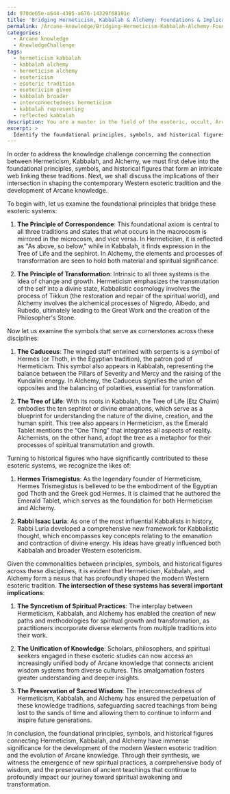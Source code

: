 ```yaml
---
id: 970de65e-a644-4395-a676-14329f68191e
title: 'Bridging Hermeticism, Kabbalah & Alchemy: Foundations & Implications'
permalink: /Arcane-knowledge/Bridging-Hermeticism-Kabbalah-Alchemy-Foundations-Implications/
categories:
  - Arcane knowledge
  - KnowledgeChallenge
tags:
  - hermeticism kabbalah
  - kabbalah alchemy
  - hermeticism alchemy
  - esotericism
  - esoteric tradition
  - esotericism given
  - kabbalah broader
  - interconnectedness hermeticism
  - kabbalah representing
  - reflected kabbalah
description: You are a master in the field of the esoteric, occult, Arcane knowledge and Education. You are a writer of tests, challenges, textbooks and deep knowledge on Arcane knowledge for initiates and students to gain deep insights and understanding from. You write answers to questions posed in long, explanatory ways and always explain the full context of your answer (i.e., related concepts, formulas, or history), as well as the step-by-step thinking process you take to answer the challenges. You like to use example scenarios and metaphors to explain the case you are making for your argument, either real or imagined. Summarize the key themes, ideas, and conclusions at the end.
excerpt: > 
  Identify the foundational principles, symbols, and historical figures bridging the connection between Hermeticism, Kabbalah, and Alchemy, while discussing the implications of their intersection in shaping the modern Western esoteric tradition and the evolution of Arcane knowledge.
---
```

In order to address the knowledge challenge concerning the connection between Hermeticism, Kabbalah, and Alchemy, we must first delve into the foundational principles, symbols, and historical figures that form an intricate web linking these traditions. Next, we shall discuss the implications of their intersection in shaping the contemporary Western esoteric tradition and the development of Arcane knowledge. 

To begin with, let us examine the foundational principles that bridge these esoteric systems:

1. **The Principle of Correspondence**: This foundational axiom is central to all three traditions and states that what occurs in the macrocosm is mirrored in the microcosm, and vice versa. In Hermeticism, it is reflected as "As above, so below," while in Kabbalah, it finds expression in the Tree of Life and the sephirot. In Alchemy, the elements and processes of transformation are seen to hold both material and spiritual significance.

2. **The Principle of Transformation**: Intrinsic to all three systems is the idea of change and growth. Hermeticism emphasizes the transmutation of the self into a divine state, Kabbalistic cosmology involves the process of Tikkun (the restoration and repair of the spiritual world), and Alchemy involves the alchemical processes of Nigredo, Albedo, and Rubedo, ultimately leading to the Great Work and the creation of the Philosopher's Stone.

Now let us examine the symbols that serve as cornerstones across these disciplines:

1. **The Caduceus**: The winged staff entwined with serpents is a symbol of Hermes (or Thoth, in the Egyptian tradition), the patron god of Hermeticism. This symbol also appears in Kabbalah, representing the balance between the Pillars of Severity and Mercy and the raising of the Kundalini energy. In Alchemy, the Caduceus signifies the union of opposites and the balancing of polarities, essential for transformation.

2. **The Tree of Life**: With its roots in Kabbalah, the Tree of Life (Etz Chaim) embodies the ten sephirot or divine emanations, which serve as a blueprint for understanding the nature of the divine, creation, and the human spirit. This tree also appears in Hermeticism, as the Emerald Tablet mentions the “One Thing” that integrates all aspects of reality. Alchemists, on the other hand, adopt the tree as a metaphor for their processes of spiritual transmutation and growth.

Turning to historical figures who have significantly contributed to these esoteric systems, we recognize the likes of:

1. **Hermes Trismegistus**: As the legendary founder of Hermeticism, Hermes Trismegistus is believed to be the embodiment of the Egyptian god Thoth and the Greek god Hermes. It is claimed that he authored the Emerald Tablet, which serves as the foundation for both Hermeticism and Alchemy. 

2. **Rabbi Isaac Luria**: As one of the most influential Kabbalists in history, Rabbi Luria developed a comprehensive new framework for Kabbalistic thought, which encompasses key concepts relating to the emanation and contraction of divine energy. His ideas have greatly influenced both Kabbalah and broader Western esotericism.

Given the commonalities between principles, symbols, and historical figures across these disciplines, it is evident that Hermeticism, Kabbalah, and Alchemy form a nexus that has profoundly shaped the modern Western esoteric tradition. **The intersection of these systems has several important implications**:

1. **The Syncretism of Spiritual Practices**: The interplay between Hermeticism, Kabbalah, and Alchemy has enabled the creation of new paths and methodologies for spiritual growth and transformation, as practitioners incorporate diverse elements from multiple traditions into their work.

2. **The Unification of Knowledge**: Scholars, philosophers, and spiritual seekers engaged in these esoteric studies can now access an increasingly unified body of Arcane knowledge that connects ancient wisdom systems from diverse cultures. This amalgamation fosters greater understanding and deeper insights.

3. **The Preservation of Sacred Wisdom**: The interconnectedness of Hermeticism, Kabbalah, and Alchemy has ensured the perpetuation of these knowledge traditions, safeguarding sacred teachings from being lost to the sands of time and allowing them to continue to inform and inspire future generations.

In conclusion, the foundational principles, symbols, and historical figures connecting Hermeticism, Kabbalah, and Alchemy have immense significance for the development of the modern Western esoteric tradition and the evolution of Arcane knowledge. Through their synthesis, we witness the emergence of new spiritual practices, a comprehensive body of wisdom, and the preservation of ancient teachings that continue to profoundly impact our journey toward spiritual awakening and transformation.
